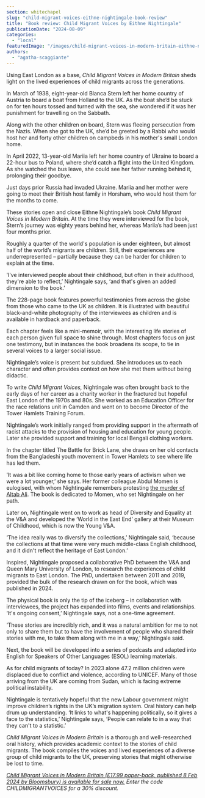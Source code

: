 ```yaml
---
section: whitechapel
slug: "child-migrant-voices-eithne-nightingale-book-review"
title: "Book review: Child Migrant Voices by Eithne Nightingale"
publicationDate: "2024-08-09"
categories: 
  - "local"
featuredImage: "/images/child-migrant-voices-in-modern-britain-eithne-nightingale.jpg"
authors: 
  - "agatha-scaggiante"
---
```


Using East London as a base, _Child Migrant Voices in Modern Britain_ sheds light on the lived experiences of child migrants across the generations.

In March of 1938, eight-year-old Blanca Stern left her home country of Austria to board a boat from Holland to the UK. As the boat she’d be stuck on for ten hours tossed and turned with the sea, she wondered if it was her punishment for travelling on the Sabbath.

Along with the other children on board, Stern was fleeing persecution from the Nazis. When she got to the UK, she’d be greeted by a Rabbi who would host her and forty other children on campbeds in his mother's small London home. 

In April 2022, 13-year-old Mariia left her home country of Ukraine to board a 22-hour bus to Poland, where she’d catch a flight into the United Kingdom. As she watched the bus leave, she could see her father running behind it, prolonging their goodbye.

Just days prior Russia had invaded Ukraine. Mariia and her mother were going to meet their British host family in Horsham, who would host them for the months to come. 

These stories open and close Eithne Nightingale’s book _Child Migrant Voices in Modern Britain_. At the time they were interviewed for the book, Stern’s journey was eighty years behind her, whereas Mariia’s had been just four months prior. 

Roughly a quarter of the world's population is under eighteen, but almost half of the world’s migrants are children. Still, their experiences are underrepresented – partially because they can be harder for children to explain at the time. 

‘I've interviewed people about their childhood, but often in their adulthood, they're able to reflect,’ Nightingale says, ‘and that's given an added dimension to the book.’

The 228-page book features powerful testimonies from across the globe from those who came to the UK as children. It is illustrated with beautiful black-and-white photography of the interviewees as children and is available in hardback and paperback. 

Each chapter feels like a mini-memoir, with the interesting life stories of each person given full space to shine through. Most chapters focus on just one testimony, but in instances the book broadens its scope, to tie in several voices to a larger social issue. 

Nightingale’s voice is present but subdued. She introduces us to each character and often provides context on how she met them without being didactic.

To write _Child Migrant Voices,_ Nightingale was often brought back to the early days of her career as a charity worker in the fractured but hopeful East London of the 1970s and 80s. She worked as an Education Officer for the race relations unit in Camden and went on to become Director of the Tower Hamlets Training Forum.

Nightingale’s work initially ranged from providing support in the aftermath of racist attacks to the provision of housing and education for young people. Later she provided support and training for local Bengali clothing workers.

In the chapter titled The Battle for Brick Lane, she draws on her old contacts from the Bangladeshi youth movement in Tower Hamlets to see where life has led them.

‘It was a bit like coming home to those early years of activism when we were a lot younger,’ she says. Her former colleague Abdul Momen is eulogised, with whom Nightingale remembers protesting [the murder of Altab Ali](https://whitechapellondon.co.uk/bangladeshi-altab-ali-racist-murder-protests-1978/). The book is dedicated to Momen, who set Nightingale on her path. 

Later on, Nightingale went on to work as head of Diversity and Equality at the V&A and developed the ‘World in the East End’ gallery at their Museum of Childhood, which is now the Young V&A. 

‘The idea really was to diversify the collections,’ Nightingale said, ‘because the collections at that time were very much middle-class English childhood, and it didn't reflect the heritage of East London.’

Inspired, Nightingale proposed a collaborative PhD between the V&A and Queen Mary University of London, to research the experiences of child migrants to East London. The PhD, undertaken between 2011 and 2019, provided the bulk of the research drawn on for the book, which was published in 2024. 

The physical book is only the tip of the iceberg – in collaboration with interviewees, the project has expanded into films, events and relationships. ‘It's ongoing consent,’ Nightingale says, not a one-time agreement. 

‘These stories are incredibly rich, and it was a natural ambition for me to not only to share them but to have the involvement of people who shared their stories with me, to take them along with me in a way,’ Nightingale said. 

Next, the book will be developed into a series of podcasts and adapted into English for Speakers of Other Languages (ESOL) learning materials. 

As for child migrants of today? In 2023 alone 47.2 million children were displaced due to conflict and violence, according to UNICEF. Many of those arriving from the UK are coming from Sudan, which is facing extreme political instability. 

Nightingale is tentatively hopeful that the new Labour government might improve children’s rights in the UK’s migration system. Oral history can help drum up understanding. ‘It links to what's happening politically, so it gives a face to the statistics,’ Nightingale says, ‘People can relate to in a way that they can't to a statistic.’ 

_Child Migrant Voices in Modern Britain_ is a thorough and well-researched oral history, which provides academic context to the stories of child migrants. The book compiles the voices and lived experiences of a diverse group of child migrants to the UK, preserving stories that might otherwise be lost to time. 

[_Child Migrant Voices in Modern Britain (£17.99 paper-back, published 8 Feb 2024 by Bloomsbury) is available for sale now._](https://www.bloomsbury.com/uk/child-migrant-voices-in-modern-britain-9781350332607) _Enter the code CHILDMIGRANTVOICES for a 30% discount._
